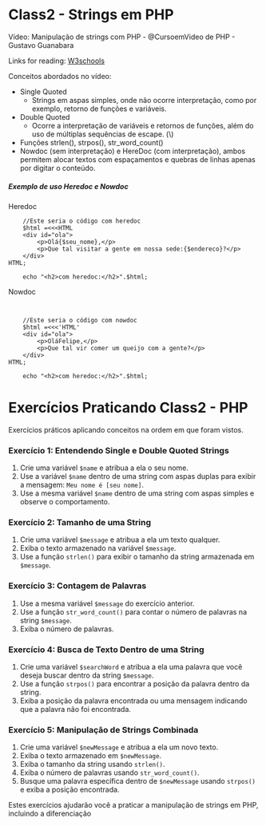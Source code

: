 # Class2 - Strings em PHP

Vídeo: Manipulação de strings com PHP - @CursoemVideo de PHP - Gustavo Guanabara

Links for reading: [W3schools](https://www.w3schools.com/php/php_string.asp)

Conceitos abordados no vídeo:

* Single Quoted
  * Strings em aspas simples, onde não ocorre interpretação, como por exemplo, retorno de funções e variáveis.
* Double Quoted
  * Ocorre a interpretação de variáveis e retornos de funções, além do uso de múltiplas sequências de escape. (\\)
* Funções strlen(), strpos(), str_word_count()
* Nowdoc (sem interpretação) e HereDoc (com interpretação), ambos permitem alocar textos com espaçamentos e quebras de linhas apenas por digitar o conteúdo.


##### Exemplo de uso Heredoc e Nowdoc

Heredoc

```
	//Este seria o código com heredoc
	$html =<<<HTML
  	<div id="ola">
	    <p>Olá{$seu_nome},</p>
    	<p>Que tal visitar a gente em nossa sede:{$endereco}?</p>
  	</div>
HTML;

	echo "<h2>com heredoc:</h2>".$html;
```

Nowdoc

```


	//Este seria o código com nowdoc
	$html =<<<'HTML'
  	<div id="ola">
	    <p>OláFelipe,</p>
    	<p>Que tal vir comer um queijo com a gente?</p>
  	</div>
HTML;

	echo "<h2>com heredoc:</h2>".$html;
```


# Exercícios Praticando Class2 - PHP

Exercícios práticos aplicando conceitos na ordem em que foram vistos.

### Exercício 1: Entendendo Single e Double Quoted Strings

1. Crie uma variável `$name` e atribua a ela o seu nome.
2. Use a variável `$name` dentro de uma string com aspas duplas para exibir a mensagem: `Meu nome é [seu nome]`.
3. Use a mesma variável `$name` dentro de uma string com aspas simples e observe o comportamento.

### Exercício 2: Tamanho de uma String

1. Crie uma variável `$message` e atribua a ela um texto qualquer.
2. Exiba o texto armazenado na variável `$message`.
3. Use a função `strlen()` para exibir o tamanho da string armazenada em `$message`.

### Exercício 3: Contagem de Palavras

1. Use a mesma variável `$message` do exercício anterior.
2. Use a função `str_word_count()` para contar o número de palavras na string `$message`.
3. Exiba o número de palavras.

### Exercício 4: Busca de Texto Dentro de uma String

1. Crie uma variável `$searchWord` e atribua a ela uma palavra que você deseja buscar dentro da string `$message`.
2. Use a função `strpos()` para encontrar a posição da palavra dentro da string.
3. Exiba a posição da palavra encontrada ou uma mensagem indicando que a palavra não foi encontrada.

### Exercício 5: Manipulação de Strings Combinada

1. Crie uma variável `$newMessage` e atribua a ela um novo texto.
2. Exiba o texto armazenado em `$newMessage`.
3. Exiba o tamanho da string usando `strlen()`.
4. Exiba o número de palavras usando `str_word_count()`.
5. Busque uma palavra específica dentro de `$newMessage` usando `strpos()` e exiba a posição encontrada.

Estes exercícios ajudarão você a praticar a manipulação de strings em PHP, incluindo a diferenciação
